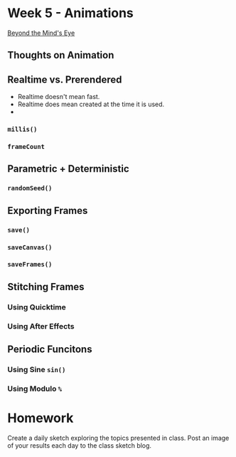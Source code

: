 # Week 5 - Animations

[Beyond the Mind's Eye](https://www.youtube.com/watch?v=H9V-LShEoCc)

## Thoughts on Animation

## Realtime vs. Prerendered

- Realtime doesn't mean fast.
- Realtime does mean created at the time it is used.
- 
### `millis()`

### `frameCount`

## Parametric + Deterministic

### `randomSeed()`

## Exporting Frames

### `save()`

### `saveCanvas()`

### `saveFrames()`


## Stitching Frames

### Using Quicktime

### Using After Effects

## Periodic Funcitons

### Using Sine `sin()`

### Using Modulo `%`

# Homework
Create a daily sketch exploring the topics presented in class. Post an image of your results each day to the class sketch blog.
